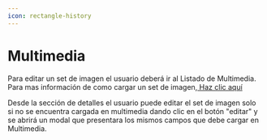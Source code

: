```yaml
---
icon: rectangle-history
---
```


# Multimedia

Para editar un set de imagen el usuario deberá ir al Listado de Multimedia. Para mas información de como cargar un set de imagen,[ Haz clic aquí](https://docs.e-middleware.com/producto/multimedia)

Desde la sección de detalles el usuario puede editar el set de imagen solo si no se encuentra cargada en multimedia dando clic en el botón "editar" y se abrirá un modal que presentara los mismos campos que debe cargar en Multimedia.

